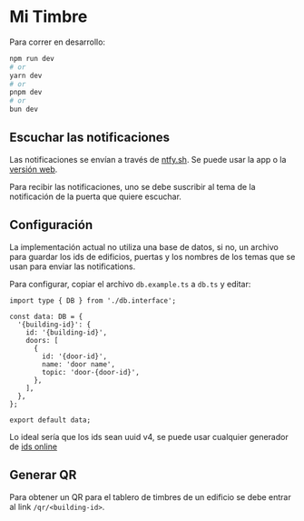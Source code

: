 # Mi Timbre

Para correr en desarrollo:

```bash
npm run dev
# or
yarn dev
# or
pnpm dev
# or
bun dev
```

## Escuchar las notificaciones

Las notificaciones se envían a través de [ntfy.sh](https://ntfy.sh/). Se puede usar la app o la [versión web](https://ntfy.sh/app).

Para recibir las notificaciones, uno se debe suscribir al tema de la notificación de la puerta que quiere escuchar.

## Configuración

La implementación actual no utiliza una base de datos, si no, un archivo para guardar los ids de edificios, puertas y los nombres de los temas que se usan para enviar las notifications.

Para configurar, copiar el archivo `db.example.ts` a `db.ts` y editar:

```
import type { DB } from './db.interface';

const data: DB = {
  '{building-id}': {
    id: '{building-id}',
    doors: [
      {
        id: '{door-id}',
        name: 'door name',
        topic: 'door-{door-id}',
      },
    ],
  },
};

export default data;
```

Lo ideal sería que los ids sean uuid v4, se puede usar cualquier generador de [ids online](https://uuidonline.com/)

## Generar QR

Para obtener un QR para el tablero de timbres de un edificio se debe entrar al link `/qr/<building-id>`.
